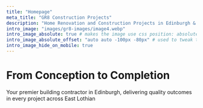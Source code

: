 ```yaml
---
title: "Homepage"
meta_title: "GR8 Construction Projects"
description: "Home Renovation and Construction Projects in Edinburgh & East Lothian"
intro_image: "images/gr8-images/image4.webp"
intro_image_absolute: true # makes the image use css position: absolute; so it looks "offset". It's a visual effect that might not always look good depending on the image you use.
intro_image_absolute_offset: "auto auto -100px -80px" # used to tweak the positioning of the absolute image if enabled above
intro_image_hide_on_mobile: true
---
```


# From Conception to Completion

Your premier building contractor in Edinburgh, delivering quality outcomes in every project across East Lothian

